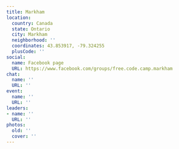```yaml
---
title: Markham
location:
  country: Canada
  state: Ontario
  city: Markham
  neighborhood: ''
  coordinates: 43.853917, -79.324255
  plusCode: ''
social:
  name: Facebook page
  URL: https://www.facebook.com/groups/free.code.camp.markham
chat:
  name: ''
  URL: ''
event:
  name: ''
  URL: ''
leaders:
- name: ''
  URL: ''
photos:
  old: ''
  cover: ''
---
```

